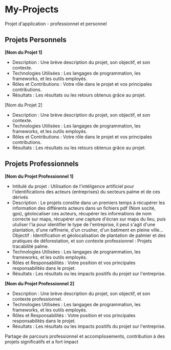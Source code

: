 # My-Projects
Projet d'application - professionnel et personnel

## Projets Personnels

**[Nom du Projet 1]**
- Description : Une brève description du projet, son objectif, et son contexte.
- Technologies Utilisées : Les langages de programmation, les frameworks, et les outils employés.
- Rôles et Contributions : Votre rôle dans le projet et vos principales contributions.
- Résultats : Les résultats ou les retours obtenus grâce au projet.

[Nom du Projet 2]
- Description : Une brève description du projet, son objectif, et son contexte.
- Technologies Utilisées : Les langages de programmation, les frameworks, et les outils employés.
- Rôles et Contributions : Votre rôle dans le projet et vos principales contributions.
- Résultats : Les résultats ou les retours obtenus grâce au projet.

## Projets Professionnels

**[Nom du Projet Professionnel 1]**
- Intitulé du projet : Utilisation de l'intéligence artificiel pour l'identifications des acteurs (entreprises) du secteurs palme et de ces dérivés
- Description : Le projets constite dans un premiers temps à récupérer les information des différents acteurs dans un fichiers pdf (Nom socité, gps), géolocaliser ces acteurs, récupérer les informations de nom correcte sur maps, récupérer une capture d'écran sur maps du lieu, puis utuliser l'ia pour identifier le type de l'entreprise, il peut s'agit d'une plantation, d'une raffinerie, d'un crusher, d'un batiment en pleine ville... Objectif : Identification et géolocalisation de plantation de palmier et des pratiques de déforestation, et son contexte professionnel : Projets tracabilité palme.
- Technologies Utilisées : Les langages de programmation, les frameworks, et les outils employés.
- Rôles et Responsabilités : Votre position et vos principales responsabilités dans le projet.
- Résultats : Les résultats ou les impacts positifs du projet sur l'entreprise.

**[Nom du Projet Professionnel 2]**
- Description : Une brève description du projet, son objectif, et son contexte professionnel.
- Technologies Utilisées : Les langages de programmation, les frameworks, et les outils employés.
- Rôles et Responsabilités : Votre position et vos principales responsabilités dans le projet.
- Résultats : Les résultats ou les impacts positifs du projet sur l'entreprise.

Partage de parcours professionnel et accomplissements, contribution à des projets significatifs et a fort impact

